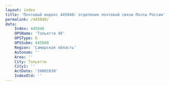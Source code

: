 ```yaml
---
layout: index
title: 'Почтовый индекс 445040: отделение почтовой связи Почты России'
permalink: /445040/
data:
    Index: 445040
    OPSName: 'Тольятти 40'
    OPSType: О
    OPSSubm: 445000
    Region: 'Самарская область'
    Autonom: ''
    Area: ''
    City: Тольятти
    City1: ''
    ActDate: '20001030'
    IndexOld: ''
---
```


